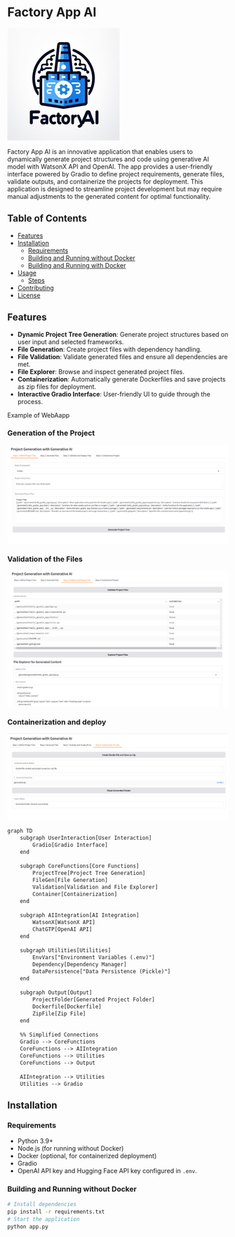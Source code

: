 # Factory App AI

![alt text](./assets/logo-small.jpg)

Factory App AI is an innovative application that enables users to dynamically generate project structures and code using generative AI model with WatsonX API  and  OpenAI. The app provides a user-friendly interface powered by Gradio to define project requirements, generate files, validate outputs, and containerize the projects for deployment. This application is designed to streamline project development but may require manual adjustments to the generated content for optimal functionality.

## Table of Contents

- [Features](#features)
- [Installation](#installation)
  - [Requirements](#requirements)
  - [Building and Running without Docker](#building-and-running-without-docker)
  - [Building and Running with Docker](#building-and-running-with-docker)
- [Usage](#usage)
  - [Steps](#steps)
- [Contributing](#contributing)
- [License](#license)

## Features

- **Dynamic Project Tree Generation**: Generate project structures based on user input and selected frameworks.
- **File Generation**: Create project files with dependency handling.
- **File Validation**: Validate generated files and ensure all dependencies are met.
- **File Explorer**: Browse and inspect generated project files.
- **Containerization**: Automatically generate Dockerfiles and save projects as zip files for deployment.
- **Interactive Gradio Interface**: User-friendly UI to guide through the process.

Example of WebAapp

### Generation of the Project
![](assets/2024-11-10-00-17-10.png)
### Validation of the Files
![](assets/2024-11-09-23-54-10.png)
### Containerization and deploy
![](assets/2024-11-10-00-13-19.png)

```mermaid
graph TD
    subgraph UserInteraction[User Interaction]
        Gradio[Gradio Interface]
    end

    subgraph CoreFunctions[Core Functions]
        ProjectTree[Project Tree Generation]
        FileGen[File Generation]
        Validation[Validation and File Explorer]
        Container[Containerization]
    end

    subgraph AIIntegration[AI Integration]
        WatsonX[WatsonX API]
        ChatGTP[OpenAI API]
    end

    subgraph Utilities[Utilities]
        EnvVars["Environment Variables (.env)"]
        Dependency[Dependency Manager]
        DataPersistence["Data Persistence (Pickle)"]
    end

    subgraph Output[Output]
        ProjectFolder[Generated Project Folder]
        Dockerfile[Dockerfile]
        ZipFile[Zip File]
    end

    %% Simplified Connections
    Gradio --> CoreFunctions
    CoreFunctions --> AIIntegration
    CoreFunctions --> Utilities
    CoreFunctions --> Output

    AIIntegration --> Utilities
    Utilities --> Gradio

```
## Installation

### Requirements

- Python 3.9+
- Node.js (for running without Docker)
- Docker (optional, for containerized deployment)
- Gradio
- OpenAI API key and Hugging Face API key configured in `.env`.

### Building and Running without Docker

```bash
# Install dependencies
pip install -r requirements.txt
# Start the application
python app.py
````